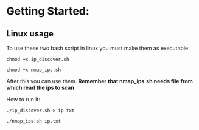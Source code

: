 # Getting Started:
## Linux usage
To use these two bash script in linux you must make them as executable:
```
chmod +x ip_discover.sh
```
```
chmod +x nmap_ips.sh
```

After this you can use them.
**Remember that nmap_ips.sh needs file from which read the ips to scan**

How to run it:
```
./ip_discover.sh > ip.txt
``` 
```
./nmap_ips.sh ip.txt
```
